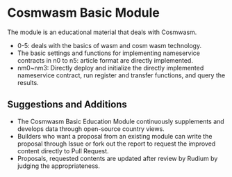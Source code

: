 # Cosmwasm Basic Module
The module is an educational material that deals with Cosmwasm.
- 0-5: deals with the basics of wasm and cosm wasm technology.
- The basic settings and functions for implementing nameservice contracts in n0 to n5: article format are directly implemented.
- nm0~nm3: Directly deploy and initialize the directly implemented nameservice contract, run register and transfer functions, and query the results.

## Suggestions and Additions
- The Cosmwasm Basic Education Module continuously supplements and develops data through open-source country views.
- Builders who want a proposal from an existing module can write the proposal through Issue or fork out the report to request the improved content directly to Pull Request.
- Proposals, requested contents are updated after review by Rudium by judging the appropriateness.